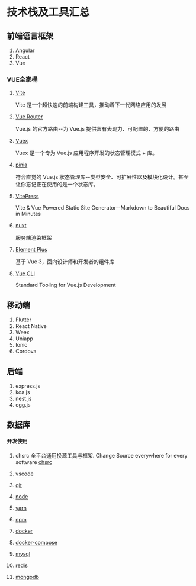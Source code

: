 # 技术栈及工具汇总

## 前端语言框架

1. Angular
2. React
3. Vue

### VUE全家桶

1. [Vite](https://vite.dev/)

    Vite 是一个超快速的前端构建工具，推动着下一代网络应用的发展

2. [Vue Router](https://router.vuejs.org/)

    Vue.js 的官方路由--为 Vue.js 提供富有表现力、可配置的、方便的路由

3. [Vuex](https://vuex.vuejs.org/)

    Vuex 是一个专为 Vue.js 应用程序开发的状态管理模式 + 库。

4. [pinia](https://pinia.vuejs.org/)

    符合直觉的 Vue.js 状态管理库--类型安全、可扩展性以及模块化设计。甚至让你忘记正在使用的是一个状态库。

5. [VitePress](https://vitepress.dev/)

    Vite & Vue Powered Static Site Generator--Markdown to Beautiful Docs in Minutes

6. [nuxt](https://nuxt.com/)

    服务端渲染框架

7. [Element Plus](https://element-plus.org/)

    基于 Vue 3，面向设计师和开发者的组件库

8. [Vue CLI](https://cli.vuejs.org/)

    Standard Tooling for Vue.js Development

## 移动端

1. Flutter
2. React Native
3. Weex
4. Uniapp
5. Ionic
6. Cordova

## 后端

1. express.js
2. koa.js
3. nest.js
4. egg.js

## 数据库

#### 开发使用

1. chsrc 全平台通用换源工具与框架. Change Source everywhere for every software
[chsrc](https://github.com/RubyMetric/chsrc)

2. [vscode](https://code.visualstudio.com/)
3. [git](https://git-scm.com/)
4. [node](https://nodejs.org/en/)
5. [yarn](https://classic.yarnpkg.com/en/docs/install)
6. [npm](https://www.npmjs.com/get-npm)
7. [docker](https://www.docker.com/get-started)
8. [docker-compose](https://docs.docker.com/compose/install/)
9. [mysql](https://dev.mysql.com/downloads/mysql/)
10. [redis](https://redis.io/download)
11. [mongodb](https://www.mongodb.com/try/download/community)
